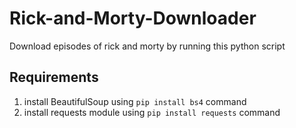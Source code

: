 # Rick-and-Morty-Downloader

Download episodes of rick and morty by running this python script

## Requirements
1. install BeautifulSoup using `pip install bs4` command
2. install requests module using `pip install requests` command
